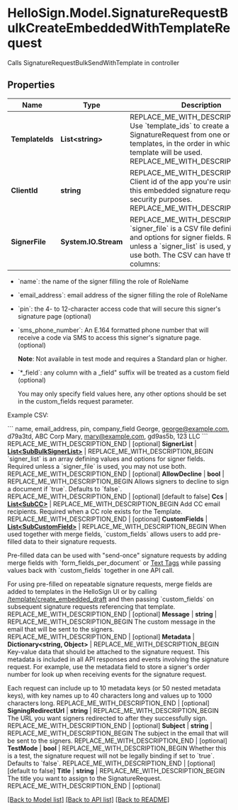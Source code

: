 # HelloSign.Model.SignatureRequestBulkCreateEmbeddedWithTemplateRequest
Calls SignatureRequestBulkSendWithTemplate in controller

## Properties

Name | Type | Description | Notes
------------ | ------------- | ------------- | -------------
**TemplateIds** | **List&lt;string&gt;** | REPLACE_ME_WITH_DESCRIPTION_BEGIN Use &#x60;template_ids&#x60; to create a SignatureRequest from one or more templates, in the order in which the template will be used. REPLACE_ME_WITH_DESCRIPTION_END | 
**ClientId** | **string** | REPLACE_ME_WITH_DESCRIPTION_BEGIN Client id of the app you&#39;re using to create this embedded signature request. Used for security purposes. REPLACE_ME_WITH_DESCRIPTION_END | 
**SignerFile** | **System.IO.Stream** | REPLACE_ME_WITH_DESCRIPTION_BEGIN &#x60;signer_file&#x60; is a CSV file defining values and options for signer fields. Required unless a &#x60;signer_list&#x60; is used, you may not use both. The CSV can have the following columns:

- &#x60;name&#x60;: the name of the signer filling the role of RoleName
- &#x60;email_address&#x60;: email address of the signer filling the role of RoleName
- &#x60;pin&#x60;: the 4- to 12-character access code that will secure this signer&#39;s signature page (optional)
- &#x60;sms_phone_number&#x60;: An E.164 formatted phone number that will receive a code via SMS to access this signer&#39;s signature page. (optional)

    **Note**: Not available in test mode and requires a Standard plan or higher.
- &#x60;*_field&#x60;: any column with a _field&quot; suffix will be treated as a custom field (optional)

    You may only specify field values here, any other options should be set in the custom_fields request parameter.

Example CSV:

&#x60;&#x60;&#x60;
name, email_address, pin, company_field
George, george@example.com, d79a3td, ABC Corp
Mary, mary@example.com, gd9as5b, 123 LLC
&#x60;&#x60;&#x60; REPLACE_ME_WITH_DESCRIPTION_END | [optional] 
**SignerList** | [**List&lt;SubBulkSignerList&gt;**](SubBulkSignerList.md) | REPLACE_ME_WITH_DESCRIPTION_BEGIN &#x60;signer_list&#x60; is an array defining values and options for signer fields. Required unless a &#x60;signer_file&#x60; is used, you may not use both. REPLACE_ME_WITH_DESCRIPTION_END | [optional] 
**AllowDecline** | **bool** | REPLACE_ME_WITH_DESCRIPTION_BEGIN Allows signers to decline to sign a document if &#x60;true&#x60;. Defaults to &#x60;false&#x60;. REPLACE_ME_WITH_DESCRIPTION_END | [optional] [default to false]
**Ccs** | [**List&lt;SubCC&gt;**](SubCC.md) | REPLACE_ME_WITH_DESCRIPTION_BEGIN Add CC email recipients. Required when a CC role exists for the Template. REPLACE_ME_WITH_DESCRIPTION_END | [optional] 
**CustomFields** | [**List&lt;SubCustomField&gt;**](SubCustomField.md) | REPLACE_ME_WITH_DESCRIPTION_BEGIN When used together with merge fields, &#x60;custom_fields&#x60; allows users to add pre-filled data to their signature requests.

Pre-filled data can be used with &quot;send-once&quot; signature requests by adding merge fields with &#x60;form_fields_per_document&#x60; or [Text Tags](https://app.hellosign.com/api/textTagsWalkthrough#TextTagIntro) while passing values back with &#x60;custom_fields&#x60; together in one API call.

For using pre-filled on repeatable signature requests, merge fields are added to templates in the HelloSign UI or by calling [/template/create_embedded_draft](/api/reference/operation/templateCreateEmbeddedDraft) and then passing &#x60;custom_fields&#x60; on subsequent signature requests referencing that template. REPLACE_ME_WITH_DESCRIPTION_END | [optional] 
**Message** | **string** | REPLACE_ME_WITH_DESCRIPTION_BEGIN The custom message in the email that will be sent to the signers. REPLACE_ME_WITH_DESCRIPTION_END | [optional] 
**Metadata** | **Dictionary&lt;string, Object&gt;** | REPLACE_ME_WITH_DESCRIPTION_BEGIN Key-value data that should be attached to the signature request. This metadata is included in all API responses and events involving the signature request. For example, use the metadata field to store a signer&#39;s order number for look up when receiving events for the signature request.

Each request can include up to 10 metadata keys (or 50 nested metadata keys), with key names up to 40 characters long and values up to 1000 characters long. REPLACE_ME_WITH_DESCRIPTION_END | [optional] 
**SigningRedirectUrl** | **string** | REPLACE_ME_WITH_DESCRIPTION_BEGIN The URL you want signers redirected to after they successfully sign. REPLACE_ME_WITH_DESCRIPTION_END | [optional] 
**Subject** | **string** | REPLACE_ME_WITH_DESCRIPTION_BEGIN The subject in the email that will be sent to the signers. REPLACE_ME_WITH_DESCRIPTION_END | [optional] 
**TestMode** | **bool** | REPLACE_ME_WITH_DESCRIPTION_BEGIN Whether this is a test, the signature request will not be legally binding if set to &#x60;true&#x60;. Defaults to &#x60;false&#x60;. REPLACE_ME_WITH_DESCRIPTION_END | [optional] [default to false]
**Title** | **string** | REPLACE_ME_WITH_DESCRIPTION_BEGIN The title you want to assign to the SignatureRequest. REPLACE_ME_WITH_DESCRIPTION_END | [optional] 

[[Back to Model list]](../README.md#documentation-for-models) [[Back to API list]](../README.md#documentation-for-api-endpoints) [[Back to README]](../README.md)

